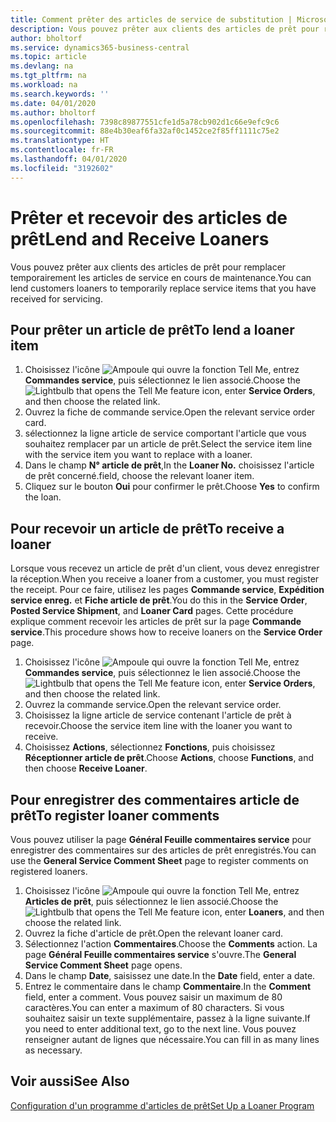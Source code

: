 ```yaml
---
title: Comment prêter des articles de service de substitution | Microsoft Docs
description: Vous pouvez prêter aux clients des articles de prêt pour remplacer temporairement les articles de service en cours de maintenance.
author: bholtorf
ms.service: dynamics365-business-central
ms.topic: article
ms.devlang: na
ms.tgt_pltfrm: na
ms.workload: na
ms.search.keywords: ''
ms.date: 04/01/2020
ms.author: bholtorf
ms.openlocfilehash: 7398c89877551cfe1d5a78cb902d1c66e9efc9c6
ms.sourcegitcommit: 88e4b30eaf6fa32af0c1452ce2f85ff1111c75e2
ms.translationtype: HT
ms.contentlocale: fr-FR
ms.lasthandoff: 04/01/2020
ms.locfileid: "3192602"
---
```

# <a name="lend-and-receive-loaners"></a><span data-ttu-id="07dd8-103">Prêter et recevoir des articles de prêt</span><span class="sxs-lookup"><span data-stu-id="07dd8-103">Lend and Receive Loaners</span></span>
<span data-ttu-id="07dd8-104">Vous pouvez prêter aux clients des articles de prêt pour remplacer temporairement les articles de service en cours de maintenance.</span><span class="sxs-lookup"><span data-stu-id="07dd8-104">You can lend customers loaners to temporarily replace service items that you have received for servicing.</span></span>  
  
## <a name="to-lend-a-loaner-item"></a><span data-ttu-id="07dd8-105">Pour prêter un article de prêt</span><span class="sxs-lookup"><span data-stu-id="07dd8-105">To lend a loaner item</span></span>    
1. <span data-ttu-id="07dd8-106">Choisissez l'icône ![Ampoule qui ouvre la fonction Tell Me](media/ui-search/search_small.png "Dites-moi ce que vous voulez faire"), entrez **Commandes service**, puis sélectionnez le lien associé.</span><span class="sxs-lookup"><span data-stu-id="07dd8-106">Choose the ![Lightbulb that opens the Tell Me feature](media/ui-search/search_small.png "Tell me what you want to do") icon, enter **Service Orders**, and then choose the related link.</span></span>  
2. <span data-ttu-id="07dd8-107">Ouvrez la fiche de commande service.</span><span class="sxs-lookup"><span data-stu-id="07dd8-107">Open the relevant service order card.</span></span>  
3. <span data-ttu-id="07dd8-108">sélectionnez la ligne article de service comportant l'article que vous souhaitez remplacer par un article de prêt.</span><span class="sxs-lookup"><span data-stu-id="07dd8-108">Select the service item line with the service item you want to replace with a loaner.</span></span>  
4. <span data-ttu-id="07dd8-109">Dans le champ **N° article de prêt**,</span><span class="sxs-lookup"><span data-stu-id="07dd8-109">In the **Loaner No.**</span></span> <span data-ttu-id="07dd8-110">choisissez l'article de prêt concerné.</span><span class="sxs-lookup"><span data-stu-id="07dd8-110">field, choose the relevant loaner item.</span></span>  
5. <span data-ttu-id="07dd8-111">Cliquez sur le bouton **Oui** pour confirmer le prêt.</span><span class="sxs-lookup"><span data-stu-id="07dd8-111">Choose **Yes** to confirm the loan.</span></span>  

## <a name="to-receive-a-loaner"></a><span data-ttu-id="07dd8-112">Pour recevoir un article de prêt</span><span class="sxs-lookup"><span data-stu-id="07dd8-112">To receive a loaner</span></span>  
<span data-ttu-id="07dd8-113">Lorsque vous recevez un article de prêt d'un client, vous devez enregistrer la réception.</span><span class="sxs-lookup"><span data-stu-id="07dd8-113">When you receive a loaner from a customer, you must register the receipt.</span></span> <span data-ttu-id="07dd8-114">Pour ce faire, utilisez les pages **Commande service**, **Expédition service enreg.** et **Fiche article de prêt**.</span><span class="sxs-lookup"><span data-stu-id="07dd8-114">You do this in the **Service Order**, **Posted Service Shipment**, and **Loaner Card** pages.</span></span> <span data-ttu-id="07dd8-115">Cette procédure explique comment recevoir les articles de prêt sur la page **Commande service**.</span><span class="sxs-lookup"><span data-stu-id="07dd8-115">This procedure shows how to receive loaners on the **Service Order** page.</span></span>  
  
1. <span data-ttu-id="07dd8-116">Choisissez l'icône ![Ampoule qui ouvre la fonction Tell Me](media/ui-search/search_small.png "Dites-moi ce que vous voulez faire"), entrez **Commandes service**, puis sélectionnez le lien associé.</span><span class="sxs-lookup"><span data-stu-id="07dd8-116">Choose the ![Lightbulb that opens the Tell Me feature](media/ui-search/search_small.png "Tell me what you want to do") icon, enter **Service Orders**, and then choose the related link.</span></span>  
2. <span data-ttu-id="07dd8-117">Ouvrez la commande service.</span><span class="sxs-lookup"><span data-stu-id="07dd8-117">Open the relevant service order.</span></span>  
3. <span data-ttu-id="07dd8-118">Choisissez la ligne article de service contenant l'article de prêt à recevoir.</span><span class="sxs-lookup"><span data-stu-id="07dd8-118">Choose the service item line with the loaner you want to receive.</span></span>  
4. <span data-ttu-id="07dd8-119">Choisissez **Actions**, sélectionnez **Fonctions**, puis choisissez **Réceptionner article de prêt**.</span><span class="sxs-lookup"><span data-stu-id="07dd8-119">Choose **Actions**, choose **Functions**, and then choose **Receive Loaner**.</span></span>  

## <a name="to-register-loaner-comments"></a><span data-ttu-id="07dd8-120">Pour enregistrer des commentaires article de prêt</span><span class="sxs-lookup"><span data-stu-id="07dd8-120">To register loaner comments</span></span>  
<span data-ttu-id="07dd8-121">Vous pouvez utiliser la page **Général Feuille commentaires service** pour enregistrer des commentaires sur des articles de prêt enregistrés.</span><span class="sxs-lookup"><span data-stu-id="07dd8-121">You can use the **General Service Comment Sheet** page to register comments on registered loaners.</span></span>  
  
1. <span data-ttu-id="07dd8-122">Choisissez l'icône ![Ampoule qui ouvre la fonction Tell Me](media/ui-search/search_small.png "Dites-moi ce que vous voulez faire"), entrez **Articles de prêt**, puis sélectionnez le lien associé.</span><span class="sxs-lookup"><span data-stu-id="07dd8-122">Choose the ![Lightbulb that opens the Tell Me feature](media/ui-search/search_small.png "Tell me what you want to do") icon, enter **Loaners**, and then choose the related link.</span></span>  
2. <span data-ttu-id="07dd8-123">Ouvrez la fiche d'article de prêt.</span><span class="sxs-lookup"><span data-stu-id="07dd8-123">Open the relevant loaner card.</span></span>  
3. <span data-ttu-id="07dd8-124">Sélectionnez l'action **Commentaires**.</span><span class="sxs-lookup"><span data-stu-id="07dd8-124">Choose the **Comments** action.</span></span> <span data-ttu-id="07dd8-125">La page **Général Feuille commentaires service** s'ouvre.</span><span class="sxs-lookup"><span data-stu-id="07dd8-125">The **General Service Comment Sheet** page opens.</span></span>  
4. <span data-ttu-id="07dd8-126">Dans le champ **Date**, saisissez une date.</span><span class="sxs-lookup"><span data-stu-id="07dd8-126">In the **Date** field, enter a date.</span></span>  
5. <span data-ttu-id="07dd8-127">Entrez le commentaire dans le champ **Commentaire**.</span><span class="sxs-lookup"><span data-stu-id="07dd8-127">In the **Comment** field, enter a comment.</span></span> <span data-ttu-id="07dd8-128">Vous pouvez saisir un maximum de 80 caractères.</span><span class="sxs-lookup"><span data-stu-id="07dd8-128">You can enter a maximum of 80 characters.</span></span> <span data-ttu-id="07dd8-129">Si vous souhaitez saisir un texte supplémentaire, passez à la ligne suivante.</span><span class="sxs-lookup"><span data-stu-id="07dd8-129">If you need to enter additional text, go to the next line.</span></span> <span data-ttu-id="07dd8-130">Vous pouvez renseigner autant de lignes que nécessaire.</span><span class="sxs-lookup"><span data-stu-id="07dd8-130">You can fill in as many lines as necessary.</span></span>  
  
## <a name="see-also"></a><span data-ttu-id="07dd8-131">Voir aussi</span><span class="sxs-lookup"><span data-stu-id="07dd8-131">See Also</span></span>  
[<span data-ttu-id="07dd8-132">Configuration d'un programme d'articles de prêt</span><span class="sxs-lookup"><span data-stu-id="07dd8-132">Set Up a Loaner Program</span></span>](service-how-setup-loaner-program.md)   
